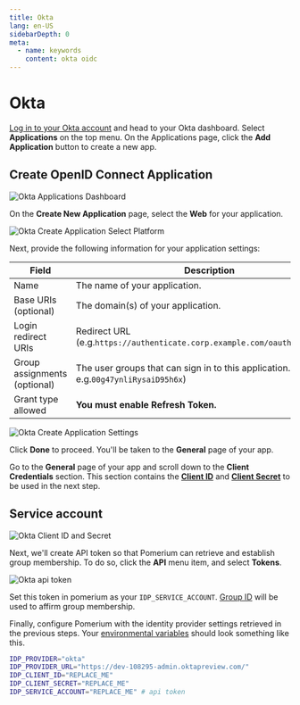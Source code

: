 ```yaml
---
title: Okta
lang: en-US
sidebarDepth: 0
meta:
  - name: keywords
    content: okta oidc
---
```


# Okta

[Log in to your Okta account](https://login.okta.com) and head to your Okta dashboard. Select **Applications** on the top menu. On the Applications page, click the **Add Application** button to create a new app.

## Create OpenID Connect Application

![Okta Applications Dashboard](./img/okta-app-dashboard.png)

On the **Create New Application** page, select the **Web** for your application.

![Okta Create Application Select Platform](./img/okta-create-app-platform.png)

Next, provide the following information for your application settings:

| Field                        | Description                                                                 |
| ---------------------------- | --------------------------------------------------------------------------- |
| Name                         | The name of your application.                                               |
| Base URIs (optional)         | The domain(s) of your application.                                          |
| Login redirect URIs          | Redirect URL (e.g.`https://authenticate.corp.example.com/oauth2/callback`). |
| Group assignments (optional) | The user groups that can sign in to this application. ([Group ID](https://developer.okta.com/docs/reference/api/groups/) e.g.`00g47ynliRysaiD95h6x`)                        |
| Grant type allowed           | **You must enable Refresh Token.**                                          |

![Okta Create Application Settings](./img/okta-create-app-settings.png)

Click **Done** to proceed. You'll be taken to the **General** page of your app.

Go to the **General** page of your app and scroll down to the **Client Credentials** section. This section contains the **[Client ID]** and **[Client Secret]** to be used in the next step.

## Service account

![Okta Client ID and Secret](./img/okta-client-id-and-secret.png)

Next, we'll create API token so that Pomerium can retrieve and establish group membership. To do so, click the **API** menu item, and select **Tokens**.

![Okta api token](./img/okta-api-token.png)

Set this token in pomerium as your `IDP_SERVICE_ACCOUNT`. [Group ID](https://developer.okta.com/docs/reference/api/groups/) will be used to affirm group membership.

Finally, configure Pomerium with the identity provider settings retrieved in the previous steps. Your [environmental variables] should look something like this.

```bash
IDP_PROVIDER="okta"
IDP_PROVIDER_URL="https://dev-108295-admin.oktapreview.com/"
IDP_CLIENT_ID="REPLACE_ME"
IDP_CLIENT_SECRET="REPLACE_ME"
IDP_SERVICE_ACCOUNT="REPLACE_ME" # api token
```

[client id]: ../../configuration/readme.md#identity-provider-client-id
[client secret]: ../../configuration/readme.md#identity-provider-client-secret
[environmental variables]: https://en.wikipedia.org/wiki/Environment_variable
[oauth2]: https://oauth.net/2/
[openid connect]: https://en.wikipedia.org/wiki/OpenID_Connect
